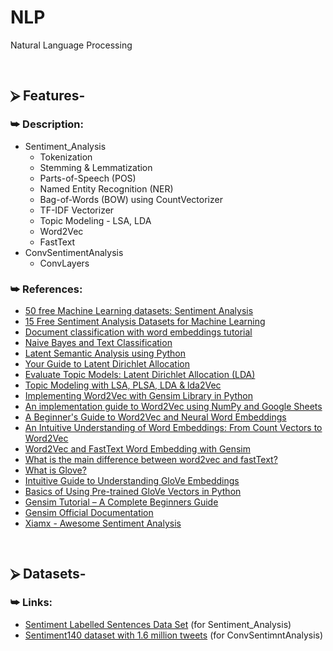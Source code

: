 # NLP
Natural Language Processing

<br/>

## ⮚ Features-
### ⮩ Description:
* Sentiment_Analysis
  + Tokenization
  + Stemming & Lemmatization
  + Parts-of-Speech (POS)
  + Named Entity Recognition (NER)
  + Bag-of-Words (BOW) using CountVectorizer
  + TF-IDF Vectorizer
  + Topic Modeling - LSA, LDA
  + Word2Vec
  + FastText
* ConvSentimentAnalysis
  + ConvLayers

### ⮩ References:
* [50 free Machine Learning datasets: Sentiment Analysis](https://blog.cambridgespark.com/50-free-machine-learning-datasets-sentiment-analysis-b9388f79c124)
* [15 Free Sentiment Analysis Datasets for Machine Learning](https://lionbridge.ai/datasets/15-free-sentiment-analysis-datasets-for-machine-learning/)
* [Document classification with word embeddings tutorial](https://github.com/RaRe-Technologies/movie-plots-by-genre/blob/master/ipynb_with_output/Document%20classification%20with%20word%20embeddings%20tutorial%20-%20with%20output.ipynb)
* [Naive Bayes and Text Classification](https://sebastianraschka.com/Articles/2014_naive_bayes_1.html)
* [Latent Semantic Analysis using Python](https://www.datacamp.com/community/tutorials/discovering-hidden-topics-python)
* [Your Guide to Latent Dirichlet Allocation](https://medium.com/@lettier/how-does-lda-work-ill-explain-using-emoji-108abf40fa7d)
* [Evaluate Topic Models: Latent Dirichlet Allocation (LDA)](https://towardsdatascience.com/evaluate-topic-model-in-python-latent-dirichlet-allocation-lda-7d57484bb5d0)
* [Topic Modeling with LSA, PLSA, LDA & lda2Vec](https://medium.com/nanonets/topic-modeling-with-lsa-psla-lda-and-lda2vec-555ff65b0b05)
* [Implementing Word2Vec with Gensim Library in Python](https://stackabuse.com/implementing-word2vec-with-gensim-library-in-python/)
* [An implementation guide to Word2Vec using NumPy and Google Sheets](https://towardsdatascience.com/an-implementation-guide-to-word2vec-using-numpy-and-google-sheets-13445eebd281)
* [A Beginner's Guide to Word2Vec and Neural Word Embeddings](https://pathmind.com/wiki/word2vec)
* [An Intuitive Understanding of Word Embeddings: From Count Vectors to Word2Vec](https://www.analyticsvidhya.com/blog/2017/06/word-embeddings-count-word2veec/)
* [Word2Vec and FastText Word Embedding with Gensim](https://towardsdatascience.com/word-embedding-with-word2vec-and-fasttext-a209c1d3e12c)
* [What is the main difference between word2vec and fastText?](https://www.quora.com/What-is-the-main-difference-between-word2vec-and-fastText)
* [What is Glove?](https://medium.com/@japneet121/word-vectorization-using-glove-76919685ee0b)
* [Intuitive Guide to Understanding GloVe Embeddings](https://towardsdatascience.com/light-on-math-ml-intuitive-guide-to-understanding-glove-embeddings-b13b4f19c010)
* [Basics of Using Pre-trained GloVe Vectors in Python](https://medium.com/analytics-vidhya/basics-of-using-pre-trained-glove-vectors-in-python-d38905f356db)
* [Gensim Tutorial – A Complete Beginners Guide](https://www.machinelearningplus.com/nlp/gensim-tutorial/)
* [Gensim Official Documentation](https://radimrehurek.com/gensim/auto_examples/index.html)
* [Xiamx - Awesome Sentiment Analysis](https://github.com/xiamx/awesome-sentiment-analysis)

<br/>

## ⮚ Datasets-
### ⮩ Links:
* [Sentiment Labelled Sentences Data Set](https://www.kaggle.com/marklvl/sentiment-labelled-sentences-data-set) (for Sentiment_Analysis)
* [Sentiment140 dataset with 1.6 million tweets](https://www.kaggle.com/kazanova/sentiment140) (for ConvSentimntAnalysis)

